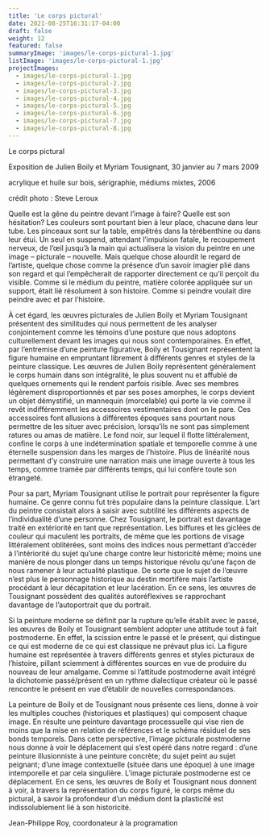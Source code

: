 ```yaml
---
title: 'Le corps pictural'
date: 2021-08-25T16:31:17-04:00
draft: false
weight: 12
featured: false
summaryImage: 'images/le-corps-pictural-1.jpg'
listImage: 'images/le-corps-pictural-1.jpg'
projectImages:
  - images/le-corps-pictural-1.jpg
  - images/le-corps-pictural-2.jpg
  - images/le-corps-pictural-3.jpg
  - images/le-corps-pictural-4.jpg
  - images/le-corps-pictural-5.jpg
  - images/le-corps-pictural-6.jpg
  - images/le-corps-pictural-7.jpg
  - images/le-corps-pictural-8.jpg
---
```


Le corps pictural

Exposition de Julien Boily et Myriam Tousignant, 30 janvier au 7 mars 2009

acrylique et huile sur bois, sérigraphie, médiums mixtes, 2006

crédit photo : Steve Leroux

Quelle est la gêne du peintre devant l’image à faire? Quelle est son hésitation? Les couleurs sont pourtant bien à leur place, chacune dans leur tube. Les pinceaux sont sur la table, empêtrés dans la térébenthine ou dans leur étui. Un seul en suspend, attendant l’impulsion fatale, le recoupement nerveux, de l’œil jusqu’à la main qui actualisera la vision du peintre en une image – picturale – nouvelle. Mais quelque chose alourdit le regard de l’artiste, quelque chose comme la présence d’un savoir imagier plié dans son regard et qui l’empêcherait de rapporter directement ce qu’il perçoit du visible. Comme si le médium du peintre, matière colorée appliquée sur un support, était lié résolument à son histoire. Comme si peindre voulait dire peindre avec et par l’histoire.

À cet égard, les œuvres picturales de Julien Boily et Myriam Tousignant présentent des similitudes qui nous permettent de les analyser conjointement comme les témoins d’une posture que nous adoptons culturellement devant les images qui nous sont contemporaines. En effet, par l’entremise d’une peinture figurative, Boily et Tousignant représentent la figure humaine en empruntant librement à différents genres et styles de la peinture classique.
Les œuvres de Julien Boily représentent généralement le corps humain dans son intégralité, le plus souvent nu et affublé de quelques ornements qui le rendent parfois risible. Avec ses membres légèrement disproportionnés et par ses poses amorphes, le corps devient un objet démystifié, un mannequin (morcelable) qui porte la vie comme il revêt indifféremment les accessoires vestimentaires dont on le pare. Ces accessoires font allusions à différentes époques sans pourtant nous permettre de les situer avec précision, lorsqu’ils ne sont pas simplement ratures ou amas de matière. Le fond noir, sur lequel il flotte littéralement, confine le corps à une indétermination spatiale et temporelle comme à une éternelle suspension dans les marges de l’histoire. Plus de linéarité nous permettant d’y construire une narration mais une image ouverte à tous les temps, comme tramée par différents temps, qui lui confère toute son étrangeté.

Pour sa part, Myriam Tousignant utilise le portrait pour représenter la figure humaine. Ce genre connu fut très populaire dans la peinture classique. L’art du peintre consistait alors à saisir avec subtilité les différents aspects de l’individualité d’une personne. Chez Tousignant, le portrait est davantage traité en extériorité en tant que représentation. Les biffures et les giclées de couleur qui maculent les portraits, de même que les portions de visage littéralement oblitérées, sont moins des indices nous permettant d’accéder à l’intériorité du sujet qu’une charge contre leur historicité même; moins une manière de nous plonger dans un temps historique révolu qu’une façon de nous ramener à leur actualité plastique. De sorte que le sujet de l’œuvre n’est plus le personnage historique au destin mortifère mais l’artiste procédant à leur décapitation et leur lacération. En ce sens, les œuvres de Tousignant possèdent des qualités autoréflexives se rapprochant davantage de l’autoportrait que du portrait.

Si la peinture moderne se définit par la rupture qu’elle établit avec le passé, les œuvres de Boily et Tousignant semblent adopter une attitude tout à fait postmoderne. En effet, la scission entre le passé et le présent, qui distingue ce qui est moderne de ce qui est classique ne prévaut plus ici. La figure humaine est représentée à travers différents genres et styles picturaux de l’histoire, pillant sciemment à différentes sources en vue de produire du nouveau de leur amalgame. Comme si l’attitude postmoderne avait intégré la dichotomie passé/présent en un rythme dialectique créateur où le passé rencontre le présent en vue d’établir de nouvelles correspondances.

La peinture de Boily et de Tousignant nous présente ces liens, donne à voir les multiples couches (historiques et plastiques) qui composent chaque image. En résulte une peinture davantage processuelle qui vise rien de moins que la mise en relation de références et le schéma résiduel de ses bonds temporels. Dans cette perspective, l’image picturale postmoderne nous donne à voir le déplacement qui s’est opéré dans notre regard : d’une peinture illusionniste à une peinture concrète; du sujet peint au sujet peignant; d’une image contextuelle (située dans une époque) à une image intemporelle et par cela singulière. L’image picturale postmoderne est ce déplacement. En ce sens, les œuvres de Boily et Tousignant nous donnent à voir, à travers la représentation du corps figuré, le corps même du pictural, à savoir la profondeur d’un médium dont la plasticité est indissolublement lié à son historicité.

Jean-Philippe Roy, coordonateur à la programation
